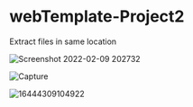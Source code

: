 # webTemplate-Project2

Extract files in same location

![Screenshot 2022-02-09 202732](https://user-images.githubusercontent.com/98450607/153266320-2011a2cd-a929-4902-b008-f4038e0d2ef3.png)

![Capture](https://user-images.githubusercontent.com/98450607/153266336-0b61f2a6-0b30-4c41-9c72-fd113364cf20.PNG)


![16444309104922](https://user-images.githubusercontent.com/98450607/153266583-6c044b32-0e0d-4e03-b7bb-3da34e8343af.png)

